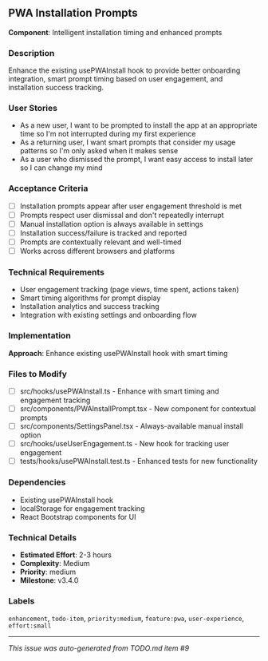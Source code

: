 ## PWA Installation Prompts

**Component**: Intelligent installation timing and enhanced prompts

### Description
Enhance the existing usePWAInstall hook to provide better onboarding integration, smart prompt timing based on user engagement, and installation success tracking.

### User Stories
- As a new user, I want to be prompted to install the app at an appropriate time so I'm not interrupted during my first experience
- As a returning user, I want smart prompts that consider my usage patterns so I'm only asked when it makes sense
- As a user who dismissed the prompt, I want easy access to install later so I can change my mind

### Acceptance Criteria
- [ ] Installation prompts appear after user engagement threshold is met
- [ ] Prompts respect user dismissal and don't repeatedly interrupt
- [ ] Manual installation option is always available in settings
- [ ] Installation success/failure is tracked and reported
- [ ] Prompts are contextually relevant and well-timed
- [ ] Works across different browsers and platforms

### Technical Requirements
- User engagement tracking (page views, time spent, actions taken)
- Smart timing algorithms for prompt display
- Installation analytics and success tracking
- Integration with existing settings and onboarding flow

### Implementation
**Approach**: Enhance existing usePWAInstall hook with smart timing

### Files to Modify
- [ ] src/hooks/usePWAInstall.ts - Enhance with smart timing and engagement tracking
- [ ] src/components/PWAInstallPrompt.tsx - New component for contextual prompts
- [ ] src/components/SettingsPanel.tsx - Always-available manual install option
- [ ] src/hooks/useUserEngagement.ts - New hook for tracking user engagement
- [ ] tests/hooks/usePWAInstall.test.ts - Enhanced tests for new functionality

### Dependencies
- Existing usePWAInstall hook
- localStorage for engagement tracking
- React Bootstrap components for UI

### Technical Details
- **Estimated Effort**: 2-3 hours
- **Complexity**: Medium
- **Priority**: medium
- **Milestone**: v3.4.0

### Labels
`enhancement`, `todo-item`, `priority:medium`, `feature:pwa`, `user-experience`, `effort:small`

---
*This issue was auto-generated from TODO.md item #9*
